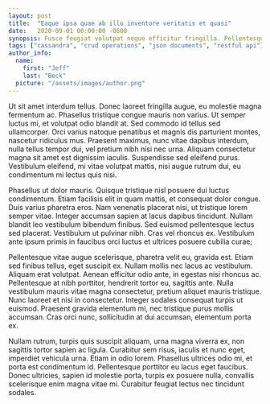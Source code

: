 ```yaml
---
layout: post
title:  "Eaque ipsa quae ab illo inventore veritatis et quasi"
date:   2020-09-01 00:00:00 -0600
synopsis: Fusce feugiat volutpat neque efficitur fringilla. Pellentesque eleifend scelerisque pretium. Donec est neque, tincidunt id sapien eu, tempor accumsan felis. Nullam rhoncus sed nisi ac bibendum. Nam ut ipsum non dui lacinia accumsan. Aenean iaculis odio vel felis fringilla fringilla. Proin pretium venenatis semper.
tags: ["cassandra", "crud operations", "json documents", "restful api"]
author_info:
  name: 
    first: "Jeff"
    last: "Beck"
  picture: "/assets/images/author.png"
---
```


Ut sit amet interdum tellus. Donec laoreet fringilla augue, eu molestie magna fermentum ac. Phasellus tristique congue mauris non varius. Ut semper luctus mi, et volutpat odio blandit at. Sed commodo id tellus sed ullamcorper. Orci varius natoque penatibus et magnis dis parturient montes, nascetur ridiculus mus. Praesent maximus, nunc vitae dapibus interdum, nulla tellus tempor dui, vel pretium nibh nisi nec urna. Aliquam consectetur magna sit amet est dignissim iaculis. Suspendisse sed eleifend purus. Vestibulum eleifend, mi vitae volutpat mattis, nisi augue rutrum dui, eu condimentum mi lectus quis nisi.

Phasellus ut dolor mauris. Quisque tristique nisl posuere dui luctus condimentum. Etiam facilisis elit in quam mattis, et consequat dolor congue. Duis varius pharetra eros. Nam venenatis placerat nisi, ut tristique lorem semper vitae. Integer accumsan sapien at lacus dapibus tincidunt. Nullam blandit leo vestibulum bibendum finibus. Sed euismod pellentesque lectus sed placerat. Vestibulum ut pulvinar nibh. Cras vel rhoncus ex. Vestibulum ante ipsum primis in faucibus orci luctus et ultrices posuere cubilia curae;

Pellentesque vitae augue scelerisque, pharetra velit eu, gravida est. Etiam sed finibus tellus, eget suscipit ex. Nullam mollis nec lacus ac vestibulum. Aliquam erat volutpat. Aenean efficitur odio ante, in egestas nisi rhoncus ac. Pellentesque at nibh porttitor, hendrerit tortor eu, sagittis ante. Nulla vestibulum mauris vitae magna consectetur, pretium aliquet mauris tristique. Nunc laoreet et nisi in consectetur. Integer sodales consequat turpis ut euismod. Praesent gravida elementum mi, nec tristique purus mollis accumsan. Cras orci nunc, sollicitudin at dui accumsan, elementum porta ex.

Nullam rutrum, turpis quis suscipit aliquam, urna magna viverra ex, non sagittis tortor sapien ac ligula. Curabitur sem risus, iaculis et nunc eget, imperdiet vehicula urna. Etiam in odio lorem. Phasellus ultrices odio mi, et porta est condimentum id. Pellentesque porttitor eu lacus eget faucibus. Donec ultricies, sapien id molestie porta, turpis ex posuere nulla, convallis scelerisque enim magna vitae mi. Curabitur feugiat lectus nec tincidunt sodales.